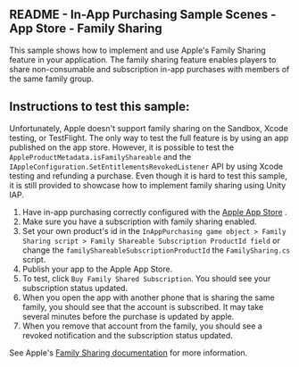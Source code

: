 ## README - In-App Purchasing Sample Scenes - App Store - Family Sharing

This sample shows how to implement and use Apple's Family Sharing feature in your application.
The family sharing feature enables players to share non-consumable and subscription in-app purchases with members of
the same family group.

## Instructions to test this sample:

Unfortunately, Apple doesn't support family sharing on the Sandbox, Xcode testing, or TestFlight. The only way to test
the full feature is by using an app published on the app store.
However, it is possible to test the `AppleProductMetadata.isFamilyShareable` and
the `IAppleConfiguration.SetEntitlementsRevokedListener` API by using Xcode testing and refunding a purchase.
Even though it is hard to test this sample, it is still provided to showcase how to implement family sharing using Unity
IAP.

1. Have in-app purchasing correctly configured with
   the [Apple App Store](https://docs.unity3d.com/Packages/com.unity.purchasing@3.2/manual/UnityIAPAppleConfiguration.html)
   .
2. Make sure you have a subscription with family sharing enabled.
3. Set your own product's id in
   the `InAppPurchasing game object > Family Sharing script > Family Shareable Subscription ProductId field`
   or change the `familyShareableSubscriptionProductId` the `FamilySharing.cs` script.
4. Publish your app to the Apple App Store.
5. To test, click `Buy Family Shared Subscription`. You should see your subscription status updated.
6. When you open the app with another phone that is sharing the same family, you should see that the
   account is subscribed. It may take several minutes before the purchase is updated by apple.
7. When you remove that account from the family, you should see a revoked notification and the subscription status
   updated.

See
Apple's [Family Sharing documentation](https://developer.apple.com/documentation/storekit/in-app_purchase/original_api_for_in-app_purchase/supporting_family_sharing_in_your_app)
for more information. 

